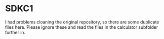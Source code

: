 # SDKC1
I had problems cloaning the original repository, so there are some duplicate files here. Please ignore these and read the files in the calculator subfolder further in. 
